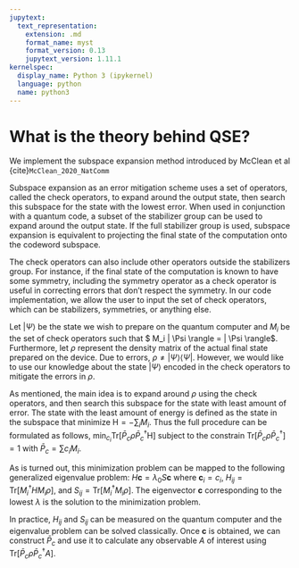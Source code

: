 ```yaml
---
jupytext:
  text_representation:
    extension: .md
    format_name: myst
    format_version: 0.13
    jupytext_version: 1.11.1
kernelspec:
  display_name: Python 3 (ipykernel)
  language: python
  name: python3
---
```


# What is the theory behind QSE?

We implement the subspace expansion method introduced by McClean et al {cite}`McClean_2020_NatComm`

Subspace expansion as an error mitigation scheme uses a set of operators, called the check operators, to expand around the output state, then search this subspace for the state with the lowest error. When used in conjunction with a quantum code, a subset of the stabilizer group can be used to expand around the output state. If the full stabilizer group is used, subspace expansion is equivalent to projecting the final state of the computation onto the codeword subspace.

The check operators can also include other operators outside the stabilizers group. For instance, if the final state of the computation is known to have some symmetry, including the symmetry operator as a check operator is useful in correcting errors that don’t respect the symmetry. In our code implementation, we allow the user to input the set of check operators, which can be stabilizers, symmetries, or anything else.

Let $| \Psi \rangle$ be the state we wish to prepare on the quantum computer and $M_i$ be the set of check operators such that  $ M_i | \Psi \rangle = | \Psi \rangle$. Furthermore, let $\rho$ represent the density matrix of the actual final state prepared on the device. Due to errors, $\rho \neq | \Psi \rangle \langle \Psi |$. However, we would like to use our knowledge about the state $| \Psi \rangle$ encoded in the check operators to mitigate the errors in $\rho$.

As mentioned, the main idea is to expand around $\rho$ using the check operators, and then search this subspace for the state with least amount of error. The state with the least amount of energy is defined as the state in the subspace that minimize $\mathrm H = - \sum_i M_i$. Thus the full procedure can be formulated as follows,
$\min_{{c_i}} \text{Tr}[\bar P_c \rho \bar P_c^\dagger \mathrm H ]$ subject to the constrain  $\text{Tr}[\bar P_c \rho \bar P_c^\dagger] = 1$ with $\bar P_c = \sum c_i M_i$.

As is turned out, this minimization problem can be mapped to the following generalized eigenvalue problem:
$H \boldsymbol c  = \lambda_0 S \boldsymbol c$ where $\boldsymbol c_i = c_i$, $H_{ij} = \text{Tr}[M_i^\dagger H M_i \rho]$, and $S_{ij} = \text{Tr}[M_i^\dagger M_i \rho]$. The eigenvector $\boldsymbol c$ corresponding to the lowest $\lambda$ is the solution to the minimization problem.

In practice, $H_{ij}$ and $S_{ij}$ can be measured on the quantum computer and the eigenvalue problem can be solved classically. Once $\boldsymbol c$ is obtained, we can construct $\bar P_c$ and use it to calculate any observable $A$ of interest using $\text{Tr}[ \bar P_c \rho \bar P_c^\dagger A ]$.

